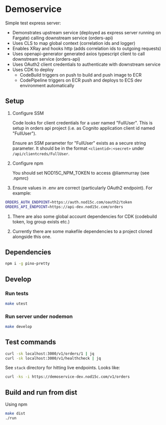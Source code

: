 # Demoservice

Simple test express server:

- Demonstrates upstream service (deployed as express server running on Fargate) calling downstream service (orders-api)
- Uses CLS to map global context (correlation ids and logger)
- Enables XRay and hooks http (adds correlation ids to outgoing requests)
- Uses openapi-generator generated axios typescript client to call downstream service (orders-api)
- Uses OAuth2 client credentials to authenticate with downstream service
- Uses CDK to deploy
  - CodeBuild triggers on push to build and push image to ECR
  - CodePipeline triggers on ECR push and deploys to ECS dev environment automatically

## Setup

1.  Configure SSM

    Code looks for client credentials for a user named "FullUser". This is setup in orders api
    project (i.e. as Cognito application client id named "FullUser").

    Ensure an SSM parameter for "FullUser" exists as a secure string parameter. It should be in
    the format `<clientid>:<secret>` under `/api/clientcreds/FullUser`.

1.  Configure npm

    You should set NOD15C_NPM_TOKEN to access @liammurray (see .npmrc)

1.  Ensure values in .env are correct (particularly OAuth2 endpoint). For example:

```bash
ORDERS_AUTH_ENDPOINT=https://auth.nod15c.com/oauth2/token
ORDERS_API_ENDPOINT=https://api-dev.nod15c.com/orders
```

1.  There are also some global account dependencies for CDK (codebuild token, log group exists etc.)

1.  Currently there are some makefile dependencies to a project cloned alongside this one.

## Dependencies

```bash
npm i -g pino-pretty
```

## Develop

### Run tests

```bash
make utest
```

### Run server under nodemon

```bash
make develop
```

## Test commands

```bash
curl -sk localhost:3000/v1/orders/1 | jq
curl -sk localhost:3000/v1/healthcheck | jq
```

See `stack` directory for hitting live endpoints. Looks like:

```bash
curl -ks -i https://demoservice-dev.nod15c.com/v1/orders
```

## Build and run from dist

Using npm

```bash
make dist
./run
```
